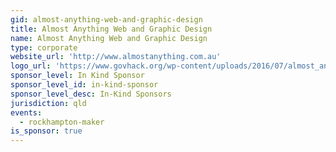 ```yaml
---
gid: almost-anything-web-and-graphic-design
title: Almost Anything Web and Graphic Design
name: Almost Anything Web and Graphic Design
type: corporate
website_url: 'http://www.almostanything.com.au'
logo_url: 'https://www.govhack.org/wp-content/uploads/2016/07/almost_anything.png'
sponsor_level: In Kind Sponsor
sponsor_level_id: in-kind-sponsor
sponsor_level_desc: In-Kind Sponsors
jurisdiction: qld
events:
  - rockhampton-maker
is_sponsor: true
---
```

